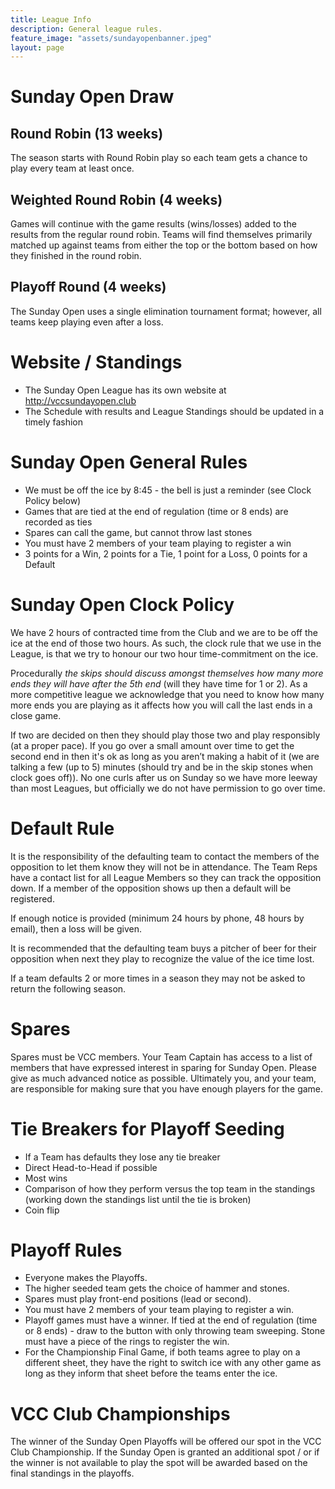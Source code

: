 ```yaml
---
title: League Info
description: General league rules.
feature_image: "assets/sundayopenbanner.jpeg"
layout: page
---
```


# Sunday Open Draw

## Round Robin (13 weeks)
The season starts with Round Robin play so each team gets a chance to play every team at least once.


## Weighted Round Robin (4 weeks)
Games will continue with the game results (wins/losses) added to the results from the regular round robin. Teams will find themselves primarily matched up against teams from either the top or the bottom based on how they finished in the round robin.


## Playoff Round (4 weeks)
The Sunday Open uses a single elimination tournament format; however, all teams keep playing even after a loss.


# Website / Standings
* The Sunday Open League has its own website at http://vccsundayopen.club
* The Schedule with results and League Standings should be updated in a timely fashion


# Sunday Open General Rules
* We must be off the ice by 8:45 - the bell is just a reminder (see Clock Policy below)
* Games that are tied at the end of regulation (time or 8 ends) are recorded as ties
* Spares can call the game, but cannot throw last stones
* You must have 2 members of your team playing to register a win
* 3 points for a Win, 2 points for a Tie, 1 point for a Loss, 0 points for a Default

 
# Sunday Open Clock Policy
We have 2 hours of contracted time from the Club and we are to be off the ice at the end of those two hours.  As such, the clock rule that we use in the League, is that we try to honour our two hour time-commitment on the ice.

Procedurally *the skips should discuss amongst themselves how many more ends they will have after the 5th end* (will they have time for 1 or 2). As a more competitive league we acknowledge that you need to know how many more ends you are playing as it affects how you will call the last ends in a close game.

If two are decided on then they should play those two and play responsibly (at a proper pace). If you go over a small amount over time to get the second end in then it's ok as long as you aren’t making a habit of it (we are talking a few (up to 5) minutes (should try and be in the skip stones when clock goes off)). No one curls after us on Sunday so we have more leeway than most Leagues, but officially we do not have permission to go over time.


# Default Rule
It is the responsibility of the defaulting team to contact the members of the opposition to let them know they will not be in attendance. The Team Reps have a contact list for all League Members so they can track the opposition down. If a member of the opposition shows up then a default will be registered.

If enough notice is provided (minimum 24 hours by phone, 48 hours by email), then a loss will be given.

It is recommended that the defaulting team buys a pitcher of beer for their opposition when next they play to recognize the value of the ice
time lost.

If a team defaults 2 or more times in a season they may not be asked to return the following season.


# Spares
Spares must be VCC members. Your Team Captain has access to a list of members that have expressed interest in sparing for Sunday Open. Please give as much advanced notice as possible. Ultimately you, and your team, are responsible for making sure that you have enough players for the game.


# Tie Breakers for Playoff Seeding
* If a Team has defaults they lose any tie breaker
* Direct Head-to-Head if possible
* Most wins
* Comparison of how they perform versus the top team in the standings (working down the standings list until the tie is broken)
* Coin flip


# Playoff Rules
* Everyone makes the Playoffs.
* The higher seeded team gets the choice of hammer and stones.
* Spares must play front-end positions (lead or second).
* You must have 2 members of your team playing to register a win.
* Playoff games must have a winner. If tied at the end of regulation (time or 8 ends) - draw to the button with only throwing team sweeping. Stone must have a piece of the rings to register the win.
* For the Championship Final Game, if both teams agree to play on a different sheet, they have the right to switch ice with any other game as long as they inform that sheet before the teams enter the ice.

 
# VCC Club Championships
The winner of the Sunday Open Playoffs will be offered our spot in the VCC Club Championship. If the Sunday Open is granted an additional spot / or if the winner is not available to play the spot will be awarded based on the final standings in the playoffs.
